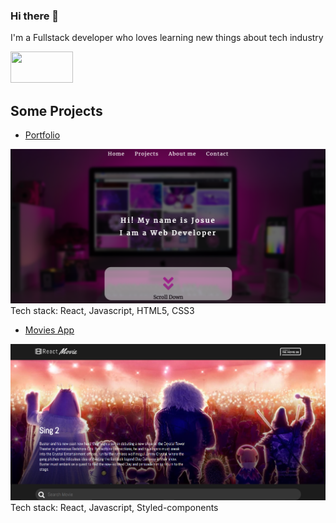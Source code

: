 ### Hi there 👋

I'm a Fullstack developer who loves learning new things about tech industry

<a href='https://www.linkedin.com/in/josuelamas/'><img src='https://www.mundocuentas.com/wp-content/uploads/2020/11/Linkedin-logo-mundocuentas.jpg' width='100px' height='50px'/></a>

## Some Projects 
* <a href='https://itzjosue.github.io/Portfolio/'>Portfolio</a>
<img src='https://github.com/ITZjosue/ITZjosue/blob/8e3c9c5a6d5d4d843a6bbfe39fe9f8e5bf81d93a/img/portafolio.PNG' />
Tech stack: React, Javascript, HTML5, CSS3

* <a href='https://vigorous-wing-a25aba.netlify.app/' >Movies App</a>

<img src="https://github.com/ITZjosue/ITZjosue/blob/44a4cfd6ade4fa71157453b189b8e88640ab50a4/img/movies.PNG" />
Tech stack: React, Javascript, Styled-components

